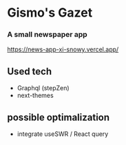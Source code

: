 # Gismo's Gazet

### A small newspaper app 

https://news-app-xi-snowy.vercel.app/

## Used tech

- Graphql (stepZen)
- next-themes

## possible optimalization

- integrate useSWR / React query
